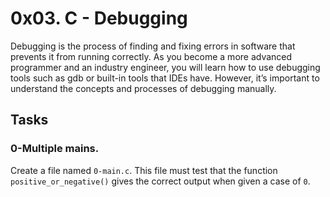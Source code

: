 # 0x03. C - Debugging
Debugging is the process of finding and fixing errors in software that prevents it from running correctly. As you become a more advanced programmer and an industry engineer, you will learn how to use debugging tools such as gdb or built-in tools that IDEs have. However, it’s important to understand the concepts and processes of debugging manually.

## Tasks

### 0-Multiple mains.
Create a file named `0-main.c`. This file must test that the function `positive_or_negative()` gives the correct output when given a case of `0`.
